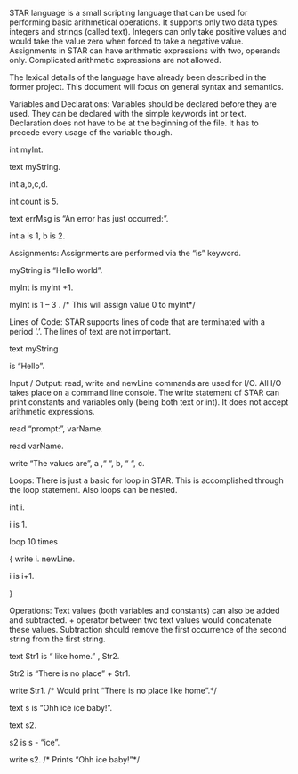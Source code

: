 <p>STAR language is a small scripting language that can be used for performing basic arithmetical operations. It supports only two data types: integers and strings (called text). Integers can only take positive values and would take the value zero when forced to take a negative value. Assignments in STAR can have arithmetic expressions with two, operands only. Complicated arithmetic expressions are not allowed.</p>

<p>The lexical details of the language have already been described in the former project. This document will focus on general syntax and semantics.</p>

<p>Variables and Declarations:
Variables should be declared before they are used. They can be declared with the simple keywords int or text. Declaration does not have to be at the beginning of the file. It has to precede every usage of the variable though. 
</p>

<p>int myInt.</p>
<p></p>text myString.</p>
<p>int a,b,c,d.</p>
<p>int count is 5.</p>
<p>text errMsg is “An error has just occurred:”.</p>
<p>int a is 1, b is 2.</p>

<p>Assignments:
Assignments are performed via the “is” keyword.
</p>

<p>myString is “Hello world”.</p>
<p>myInt is myInt +1.</p>
<p>myInt is 1 – 3 .  /* This will assign value 0 to myInt*/</p>

<p>Lines of Code:
STAR supports lines of code that are terminated with a period ‘.’. The lines of text are not important.
</p>

<p>text myString</p>
<p>is “Hello”.</p>

<p>Input / Output:
read, write and newLine commands are used for I/O.
All I/O takes place on a command line console. 
The write statement of STAR can print constants and variables only (being both text or int). It does not accept arithmetic expressions.
</p>

<p>read “prompt:”, varName.</p>
<p>read varName.</p>
<p>write “The values are”, a ,“  “,  b, “  “,  c.</p>

<p>Loops:
There is just a basic for loop in STAR. This is accomplished through the loop statement. Also loops can be nested.
</p>
<p>int i.</p>
<p>i is 1.</p>
<p>loop 10 times</p>
<p>{ write i.  newLine.</p>
<p>    i is i+1.</p>
<p>}</p>

<p>Operations:
Text values (both variables and constants) can also be added and subtracted. +  operator between two text values would concatenate these values.
  Subtraction should remove the first occurrence of the second string from the first string.
</p>

<p>text Str1 is “ like home.” , Str2.</p>
<p>Str2 is “There is no place” + Str1.</p>
<p>write Str1.  /* Would print “There is no place like home”.*/</p>

<p>text s is “Ohh ice ice baby!”.</p>
<p>text s2.</p>
<p>s2 is s - “ice”.</p>
<p>write s2.  /* Prints “Ohh  ice baby!”*/</p>



